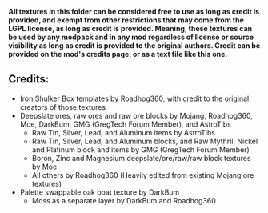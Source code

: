 **All textures in this folder can be considered free to use as long as credit is provided, and exempt from other
restrictions that may come from the LGPL license, as long as credit is provided. Meaning, these textures can be used by
any modpack and in any mod regardless of license or source visibility as long as credit is provided to the original
authors. Credit can be provided on the mod's credits page, or as a text file like this one.**

## Credits:

- Iron Shulker Box templates by Roadhog360, with credit to the original creators of those textures
- Deepslate ores, raw ores and raw ore blocks by Mojang, Roadhog360, Moe, DarkBum, GMG (GregTech Forum Member), and
  AstroTibs
    - Raw Tin, Silver, Lead, and Aluminum items by AstroTibs
    - Raw Tin, Silver, Lead, and Aluminum blocks, and Raw Mythril, Nickel and Platinum block and items by GMG (GregTech
      Forum Member)
    - Boron, Zinc and Magnesium deepslate/ore/raw/raw block textures by Moe
    - All others by Roadhog360 (Heavily edited from existing Mojang ore textures)
- Palette swappable oak boat texture by DarkBum
    - Moss as a separate layer by DarkBum and Roadhog360